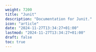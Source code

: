 ```yaml
---
weight: 7200
title: "Junit"
description: "Documentation for Junit."
icon: "article"
date: "2024-11-27T13:34:27+01:00"
lastmod: "2024-11-27T13:34:27+01:00"
draft: false
toc: true
---
```

